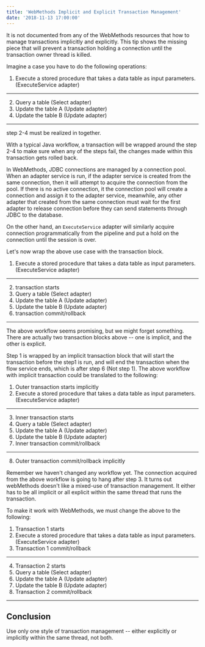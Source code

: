 ```yaml
---
title: 'WebMethods Implicit and Explicit Transaction Management'
date: '2018-11-13 17:00:00'
---
```

It is not documented from any of the WebMethods resources that how to manage transactions implicitly and explicitly. This tip shows the missing piece that will prevent a transaction holding a connection until the transaction owner thread is killed.
<!-- Excerpt End -->

Imagine a case you have to do the following operations:

1. Execute a stored procedure that takes a data table as input parameters. (ExecuteService adapter)
---
2. Query a table (Select adapter)
3. Update the table A (Update adapter)
4. Update the table B (Update adapter)
---

step 2-4 must be realized in together.

With a typical Java workflow, a transaction will be wrapped around the step 2-4 to make sure when any of the steps fail, the changes made within this transaction gets rolled back.

In WebMethods, JDBC connections are managed by a connection pool. When an adapter service is run, if the adapter service is created from the same connection, then it will attempt to acquire the connection from the pool. If there is no active connection, it the connection pool will create a connection and assign it to the adapter service, meanwhile, any other adapter that created from the same connection must wait for the first adapter to release connection before they can send statements through JDBC to the database.

On the other hand, an `ExecuteService` adapter will similarly acquire connection programmatically from the pipeline and put a hold on the connection until the session is over.

Let's now wrap the above use case with the transaction block.

1. Execute a stored procedure that takes a data table as input parameters. (ExecuteService adapter)
--- 
2. transaction starts
3. Query a table (Select adapter)
4. Update the table A (Update adapter)
5. Update the table B (Update adapter)
6. transaction commit/rollback
---

The above workflow seems promising, but we might forget something. There are actually two transaction blocks above -- one is implicit, and the other is explicit.

Step 1 is wrapped by an implicit transaction block that will start the transaction before the step1 is run, and will end the transaction when the flow service ends, which is after step 6 (Not step 1). The above workflow with implicit transaction could be translated to the following:

1. Outer transaction starts implicitly
2. Execute a stored procedure that takes a data table as input parameters. (ExecuteService adapter)
--- 
3. Inner transaction starts
4. Query a table (Select adapter)
5. Update the table A (Update adapter)
6. Update the table B (Update adapter)
7. Inner transaction commit/rollback
---
8. Outer transaction commit/rollback implicitly

Remember we haven't changed any workflow yet. The connection acquired from the above workflow is going to hang after step 3. It turns out webMethods doesn't like a mixed-use of transaction management.
It either has to be all implicit or all explicit within the same thread that runs the transaction.

To make it work with WebMethods, we must change the above to the following:

1. Transaction 1 starts
2. Execute a stored procedure that takes a data table as input parameters. (ExecuteService adapter)
3. Transaction 1 commit/rollback
--- 
4. Transaction 2 starts
5. Query a table (Select adapter)
6. Update the table A (Update adapter)
7. Update the table B (Update adapter)
8. Transaction 2 commit/rollback
---

## Conclusion

Use only one style of transaction management -- either explicitly or implicitly within the same thread, not both.

